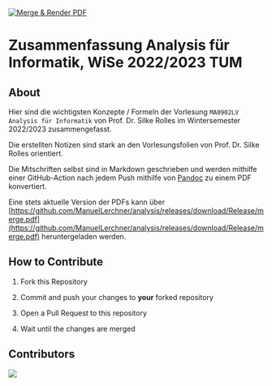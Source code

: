 [![Merge & Render PDF](https://github.com/ManuelLerchner/analysis/actions/workflows/render.yml/badge.svg)](https://github.com/ManuelLerchner/analysis/actions/workflows/render.yml)

# Zusammenfassung Analysis für Informatik, WiSe 2022/2023 TUM

## About

Hier sind die wichtigsten Konzepte / Formeln der Vorlesung `MA0902LV Analysis für Informatik` von Prof. Dr. Silke Rolles im Wintersemester 2022/2023 zusammengefasst.

Die erstellten Notizen sind stark an den Vorlesungsfolien von Prof. Dr. Silke Rolles orientiert.

Die Mitschriften selbst sind in Markdown geschrieben und werden mithilfe einer GitHub-Action nach jedem Push mithilfe von [Pandoc](https://pandoc.org/) zu einem PDF konvertiert.

Eine stets aktuelle Version der PDFs kann über [https://github.com/ManuelLerchner/analysis/releases/download/Release/merge.pdf](https://github.com/ManuelLerchner/analysis/releases/download/Release/merge.pdf) heruntergeladen werden.

## How to Contribute

1. Fork this Repository

2. Commit and push your changes to **your** forked repository

3. Open a Pull Request to this repository

4. Wait until the changes are merged

## Contributors

<a href="https://github.com/ManuelLerchner/analysis/graphs/contributors">
  <img src="https://contrib.rocks/image?repo=ManuelLerchner/analysis" />
</a>
